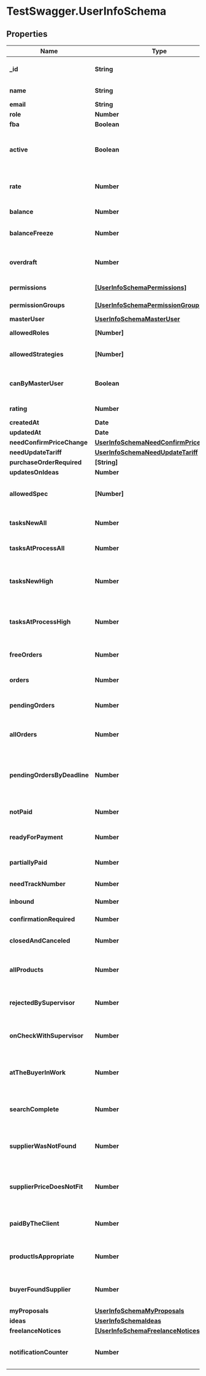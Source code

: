 # TestSwagger.UserInfoSchema

## Properties

Name | Type | Description | Notes
------------ | ------------- | ------------- | -------------
**_id** | **String** | GUID пользователя в БД. | [optional] 
**name** | **String** | Имя пользователя. | 
**email** | **String** | email | [optional] 
**role** | **Number** |  | [optional] 
**fba** | **Boolean** | Флаг fba. | [optional] 
**active** | **Boolean** | Если истина - пользователь активен. Если нет - заблокирован админом. | [optional] 
**rate** | **Number** | Ставка, по который оплачивается сотрудник. | [optional] 
**balance** | **Number** | Баланс пользователя. | [optional] 
**balanceFreeze** | **Number** | Замороженная при оплате ордера сумма.. | [optional] 
**overdraft** | **Number** | Сумма на которую может уходить в минус пользователь. | [optional] 
**permissions** | [**[UserInfoSchemaPermissions]**](UserInfoSchemaPermissions.md) | Массив permission-ов. | [optional] 
**permissionGroups** | [**[UserInfoSchemaPermissionGroups]**](UserInfoSchemaPermissionGroups.md) | Массив групп permission-ов. | [optional] 
**masterUser** | [**UserInfoSchemaMasterUser**](UserInfoSchemaMasterUser.md) |  | [optional] 
**allowedRoles** | **[Number]** | Массив массив ролей. | [optional] 
**allowedStrategies** | **[Number]** | Массив доступных стратегий. | [optional] 
**canByMasterUser** | **Boolean** | Может ли данный пользователь быть мастер юзером. | [optional] 
**rating** | **Number** | Рейтинг пользователя. | [optional] 
**createdAt** | **Date** | Дата создания | [optional] 
**updatedAt** | **Date** | Дата изменения | [optional] 
**needConfirmPriceChange** | [**UserInfoSchemaNeedConfirmPriceChange**](UserInfoSchemaNeedConfirmPriceChange.md) |  | [optional] 
**needUpdateTariff** | [**UserInfoSchemaNeedUpdateTariff**](UserInfoSchemaNeedUpdateTariff.md) |  | [optional] 
**purchaseOrderRequired** | **[String]** |  | [optional] 
**updatesOnIdeas** | **Number** |  | [optional] 
**allowedSpec** | **[Number]** | Массив доступных специализаций фрилансера. | [optional] 
**tasksNewAll** | **Number** | Количество новых заданий у пользователя | [optional] 
**tasksAtProcessAll** | **Number** | Количество заданий в работе у пользователя | [optional] 
**tasksNewHigh** | **Number** | Количество новых заданий у пользователя с высоким приоритетом | [optional] 
**tasksAtProcessHigh** | **Number** | Количество заданий в работе у пользователяс высоким приоритетом | [optional] 
**freeOrders** | **Number** | Количество заказов из /buyers/orders/vac | [optional] 
**orders** | **Number** | Количество заказов 2, 3 статусы | [optional] 
**pendingOrders** | **Number** | Количество заказов 2, 3 статусы | [optional] 
**allOrders** | **Number** | Количество заказов 15, 20, 25, 27, 19, 30, 35, 40 статусы | [optional] 
**pendingOrdersByDeadline** | **Number** | Количество заказов 2, 3 статусы у которых до дедлайна меньше суток | [optional] 
**notPaid** | **Number** | Количество заказов 15, 19 статусы | [optional] 
**readyForPayment** | **Number** | Количество заказов 16 статусы | [optional] 
**partiallyPaid** | **Number** | Количество заказов 16 статусы | [optional] 
**needTrackNumber** | **Number** | Количество заказов 20 статус | [optional] 
**inbound** | **Number** | Количество заказов 25 статус | [optional] 
**confirmationRequired** | **Number** | Количество заказов 27 статус | [optional] 
**closedAndCanceled** | **Number** | Количество заказов 30,35,40 статусы | [optional] 
**allProducts** | **Number** | Количество продуктов супервизора во всех статусах | [optional] 
**rejectedBySupervisor** | **Number** | Количество продуктов супервизора в 20 статусе | [optional] 
**onCheckWithSupervisor** | **Number** | Количество продуктов супервизора в 5 и 205 статусах | [optional] 
**atTheBuyerInWork** | **Number** | Количество продуктов супервизора в 230, 30, 235, 35 статусах | [optional] 
**searchComplete** | **Number** | Количество продуктов супервизора в 70, 270 статусах | [optional] 
**supplierWasNotFound** | **Number** | Количество продуктов супервизора в 50, 250, 80, 280 статусах | [optional] 
**supplierPriceDoesNotFit** | **Number** | Количество продуктов супервизора в 60, 260, 90, 290 статусах | [optional] 
**paidByTheClient** | **Number** | Количество продуктов супервизора в 275, 75 статусах | [optional] 
**productIsAppropriate** | **Number** | Количество продуктов супервизора в 15 статусе | [optional] 
**buyerFoundSupplier** | **Number** | Количество продуктов супервизора в 240, 40 статусах | [optional] 
**myProposals** | [**UserInfoSchemaMyProposals**](UserInfoSchemaMyProposals.md) |  | [optional] 
**ideas** | [**UserInfoSchemaIdeas**](UserInfoSchemaIdeas.md) |  | [optional] 
**freelanceNotices** | [**[UserInfoSchemaFreelanceNotices]**](UserInfoSchemaFreelanceNotices.md) |  | [optional] 
**notificationCounter** | **Number** | Кол-во нотификаций юзера(archive: false) | [optional] 


